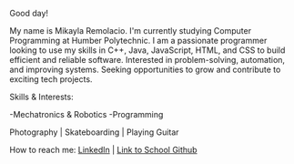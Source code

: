 Good day! 

My name is Mikayla Remolacio. I'm currently studying Computer Programming at Humber Polytechnic. I am a passionate programmer looking to use my skills in C++, Java, JavaScript, HTML, and CSS to build efficient and reliable software. Interested in problem-solving, automation, and improving systems. Seeking opportunities to grow and contribute to exciting tech projects. 


Skills & Interests:

  -Mechatronics & Robotics
  -Programming

Photography  | Skateboarding  | Playing Guitar 


How to reach me:
[LinkedIn](https://www.linkedin.com/in/mikayla-remolacio-205166265/) | [Link to School Github](https://github.com/MikaylaRemolacioSecF)
